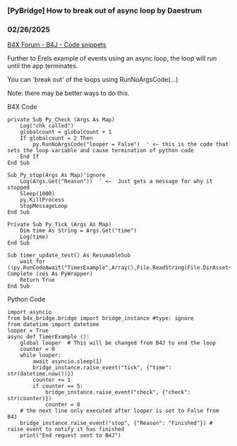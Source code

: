 ### [PyBridge] How to break out of async loop by Daestrum
### 02/26/2025
[B4X Forum - B4J - Code snippets](https://www.b4x.com/android/forum/threads/165836/)

Further to Erels example of events using an async loop, the loop will run until the app terminates.  
  
You can 'break out' of the loops using RunNoArgsCode(…)  
  
Note: there may be better ways to do this.  
  
B4X Code  

```B4X
private Sub Py_Check (Args As Map)  
    Log("chk called")  
    globalcount = globalcount + 1  
    If globalcount = 2 Then  
        py.RunNoArgsCode("looper = False")  ' <– this is the code that sets the loop variable and cause termination of python code  
    End If  
End Sub  
  
Sub Py_stop(Args As Map)'ignore   
    Log(Args.Get("Reason"))  ' <–  Just gets a message for why it stopped  
    Sleep(1000)  
    py.KillProcess  
    StopMessageLoop  
End Sub  
  
Private Sub Py_Tick (Args As Map)  
    Dim time As String = Args.Get("time")  
    Log(time)  
End Sub  
  
Sub timer_update_test() As ResumableSub  
    wait for ((py.RunCodeAwait("TimerExample",Array(),File.ReadString(File.DirAssets,"event_test.py")))) Complete (res As PyWrapper)  
    Return True  
End Sub
```

  
  
Python Code  

```B4X
import asyncio  
from b4x_bridge.bridge import bridge_instance #type: ignore  
from datetime import datetime  
looper = True  
async def TimerExample ():  
    global looper  # This will be changed from B4J to end the loop  
    counter = 0  
    while looper:  
        await asyncio.sleep(1)  
        bridge_instance.raise_event("tick", {"time": str(datetime.now())})  
        counter += 1  
        if counter == 5:  
            bridge_instance.raise_event("check", {"check": str(counter)})  
            counter = 0  
    # the next line only executed after looper is set to False from B4J      
    bridge_instance.raise_event("stop", {"Reason": "Finished"}) # raise event to notify it has finished  
    print("End request sent to B4J")
```